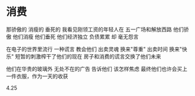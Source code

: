 # 消费 

那骄傲的 消瘦的 垂死的
我看见刚领工资的年轻人在
五一广场和解放西路
他们骄傲 他们消瘦 他们垂死
他们经济独立 负债累累 却
毫无怨言



在电子的世界里流行
一种谎言
教会他们
出卖灵魂
换来"尊重"
出卖时间
换来"快乐"
短暂的刺激榨干了他们的现在
房子和消费的谎言交换了他们未来



他们在华贵的玻璃外
无处不在的广告
告诉他们
该怎样焦虑
最终他们也许会买上
一件衣服，作为一天的收获

4.25